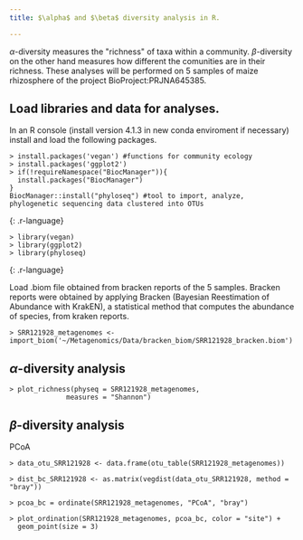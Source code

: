 ```yaml
---
title: $\alpha$ and $\beta$ diversity analysis in R.

---
```


$\alpha$-diversity measures the "richness" of taxa within a community. $\beta$-diversity on the other hand measures how different the comunities are in their richness. These analyses will be performed on 5 samples of maize rhizosphere of the project BioProject:PRJNA645385. 


## Load libraries and data for analyses.

In an R console (install version 4.1.3 in new conda enviroment if necessary) install and load the following packages.
 
~~~
> install.packages('vegan') #functions for community ecology
> install.packages('ggplot2') 
> if(!requireNamespace("BiocManager")){
  install.packages("BiocManager")
}
BiocManager::install("phyloseq") #tool to import, analyze, phylogenetic sequencing data clustered into OTUs
~~~
{: .r-language}

~~~
> library(vegan)
> library(ggplot2)
> library(phyloseq)
~~~
{: .r-language}

Load .biom file obtained from bracken reports of the 5 samples. Bracken reports were obtained by applying Bracken (Bayesian Reestimation of Abundance with KrakEN), a statistical method that computes the abundance of species, from kraken reports.

~~~
> SRR121928_metagenomes <- import_biom('~/Metagenomics/Data/bracken_biom/SRR121928_bracken.biom')
~~~

## $\alpha$-diversity analysis

~~~
> plot_richness(physeq = SRR121928_metagenomes, 
              measures = "Shannon") 
~~~







## $\beta$-diversity analysis

PCoA
~~~
> data_otu_SRR121928 <- data.frame(otu_table(SRR121928_metagenomes))

> dist_bc_SRR121928 <- as.matrix(vegdist(data_otu_SRR121928, method = "bray"))
~~~

~~~
> pcoa_bc = ordinate(SRR121928_metagenomes, "PCoA", "bray")

> plot_ordination(SRR121928_metagenomes, pcoa_bc, color = "site") + 
  geom_point(size = 3)
~~~
